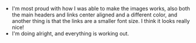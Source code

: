 * I'm most proud with how I was able to make the images works, also both the main headers and links center aligned and a different color, and another thing is that the links are a smaller font size. I think it looks really nice!
* I'm doing alright, and everything is working out.